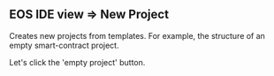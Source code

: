 

## EOS IDE view => New Project

Creates new projects from templates. For example, the structure of an empty smart-contract project.

Let's click the 'empty project' button.
